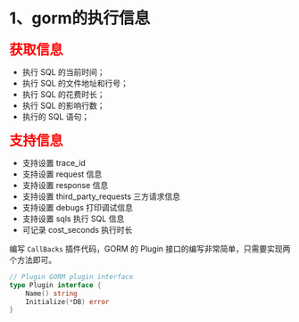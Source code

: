 # 1、gorm的执行信息
 <font color=red size=5x>**获取信息**</font>

- 执行 SQL 的当前时间；
- 执行 SQL 的文件地址和行号；
- 执行 SQL 的花费时长；
- 执行 SQL 的影响行数；
- 执行的 SQL 语句；



 <font color=red size=5x>**支持信息**</font>

- 支持设置 trace_id
- 支持设置 request 信息
- 支持设置 response 信息
- 支持设置 third_party_requests 三方请求信息
- 支持设置 debugs 打印调试信息
- 支持设置 sqls 执行 SQL 信息
- 可记录 cost_seconds 执行时长



编写 `CallBacks` 插件代码，GORM 的 Plugin 接口的编写非常简单，只需要实现两个方法即可。

```go
// Plugin GORM plugin interface
type Plugin interface {
	Name() string
	Initialize(*DB) error
}
```

